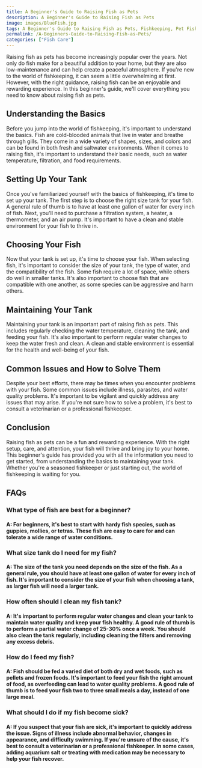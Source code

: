 ```yaml
---
title: A Beginner's Guide to Raising Fish as Pets
description: A Beginner's Guide to Raising Fish as Pets
image: images/BlueFish.jpg
tags: A Beginner's Guide to Raising Fish as Pets, Fishkeeping, Pet Fish, Raising Fish, Fish Care, Fish Tank, Cleaning Fish Tank, Feeding Fish, Fish Health, Fish Diseases, Fish Illness, Aquarium Salt, Fish Medicine, Fish Feeding Guide
permalink: /A-Beginners-Guide-to-Raising-Fish-as-Pets/
categories: ["Fish Care"]
---
```



Raising fish as pets has become increasingly popular over the years. Not only do fish make for a beautiful addition to your home, but they are also low-maintenance and can help create a peaceful atmosphere. If you're new to the world of fishkeeping, it can seem a little overwhelming at first. However, with the right guidance, raising fish can be an enjoyable and rewarding experience. In this beginner's guide, we'll cover everything you need to know about raising fish as pets.

## Understanding the Basics

Before you jump into the world of fishkeeping, it's important to understand the basics. Fish are cold-blooded animals that live in water and breathe through gills. They come in a wide variety of shapes, sizes, and colors and can be found in both fresh and saltwater environments. When it comes to raising fish, it's important to understand their basic needs, such as water temperature, filtration, and food requirements.

## Setting Up Your Tank

Once you've familiarized yourself with the basics of fishkeeping, it's time to set up your tank. The first step is to choose the right size tank for your fish. A general rule of thumb is to have at least one gallon of water for every inch of fish. Next, you'll need to purchase a filtration system, a heater, a thermometer, and an air pump. It's important to have a clean and stable environment for your fish to thrive in.

## Choosing Your Fish

Now that your tank is set up, it's time to choose your fish. When selecting fish, it's important to consider the size of your tank, the type of water, and the compatibility of the fish. Some fish require a lot of space, while others do well in smaller tanks. It's also important to choose fish that are compatible with one another, as some species can be aggressive and harm others.

## Maintaining Your Tank

Maintaining your tank is an important part of raising fish as pets. This includes regularly checking the water temperature, cleaning the tank, and feeding your fish. It's also important to perform regular water changes to keep the water fresh and clean. A clean and stable environment is essential for the health and well-being of your fish.

## Common Issues and How to Solve Them

Despite your best efforts, there may be times when you encounter problems with your fish. Some common issues include illness, parasites, and water quality problems. It's important to be vigilant and quickly address any issues that may arise. If you're not sure how to solve a problem, it's best to consult a veterinarian or a professional fishkeeper.

## Conclusion

Raising fish as pets can be a fun and rewarding experience. With the right setup, care, and attention, your fish will thrive and bring joy to your home. This beginner's guide has provided you with all the information you need to get started, from understanding the basics to maintaining your tank. Whether you're a seasoned fishkeeper or just starting out, the world of fishkeeping is waiting for you.

## FAQs
### What type of fish are best for a beginner?

#### A: For beginners, it's best to start with hardy fish species, such as guppies, mollies, or tetras. These fish are easy to care for and can tolerate a wide range of water conditions.

### What size tank do I need for my fish?

#### A: The size of the tank you need depends on the size of the fish. As a general rule, you should have at least one gallon of water for every inch of fish. It's important to consider the size of your fish when choosing a tank, as larger fish will need a larger tank.

### How often should I clean my fish tank?

#### A: It's important to perform regular water changes and clean your tank to maintain water quality and keep your fish healthy. A good rule of thumb is to perform a partial water change of 25-30% once a week. You should also clean the tank regularly, including cleaning the filters and removing any excess debris.

### How do I feed my fish?

#### A: Fish should be fed a varied diet of both dry and wet foods, such as pellets and frozen foods. It's important to feed your fish the right amount of food, as overfeeding can lead to water quality problems. A good rule of thumb is to feed your fish two to three small meals a day, instead of one large meal.

### What should I do if my fish become sick?

#### A: If you suspect that your fish are sick, it's important to quickly address the issue. Signs of illness include abnormal behavior, changes in appearance, and difficulty swimming. If you're unsure of the cause, it's best to consult a veterinarian or a professional fishkeeper. In some cases, adding aquarium salt or treating with medication may be necessary to help your fish recover.

